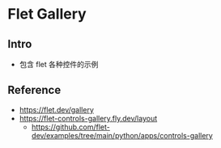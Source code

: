 # Flet Gallery

## Intro

- 包含 flet 各种控件的示例

## Reference

- https://flet.dev/gallery
- https://flet-controls-gallery.fly.dev/layout
    - https://github.com/flet-dev/examples/tree/main/python/apps/controls-gallery